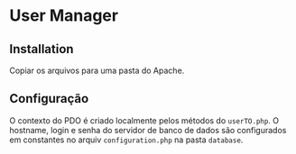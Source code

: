 # User Manager

## Installation

Copiar os arquivos para uma pasta do Apache.

## Configuração

O contexto do PDO é criado localmente pelos métodos do ``userTO.php``. O hostname, login e senha do servidor de banco de dados são configurados em constantes no arquiv ``configuration.php`` na pasta ``database``.